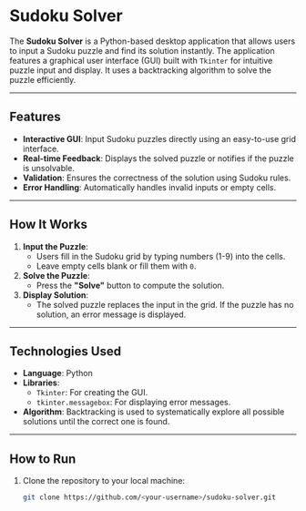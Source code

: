 # Sudoku Solver

The **Sudoku Solver** is a Python-based desktop application that allows users to input a Sudoku puzzle and find its solution instantly. The application features a graphical user interface (GUI) built with `Tkinter` for intuitive puzzle input and display. It uses a backtracking algorithm to solve the puzzle efficiently.

---

## Features

- **Interactive GUI**: Input Sudoku puzzles directly using an easy-to-use grid interface.
- **Real-time Feedback**: Displays the solved puzzle or notifies if the puzzle is unsolvable.
- **Validation**: Ensures the correctness of the solution using Sudoku rules.
- **Error Handling**: Automatically handles invalid inputs or empty cells.

---

## How It Works

1. **Input the Puzzle**:
   - Users fill in the Sudoku grid by typing numbers (1-9) into the cells.
   - Leave empty cells blank or fill them with `0`.
2. **Solve the Puzzle**:
   - Press the **"Solve"** button to compute the solution.
3. **Display Solution**:
   - The solved puzzle replaces the input in the grid. If the puzzle has no solution, an error message is displayed.

---

## Technologies Used

- **Language**: Python
- **Libraries**:
  - `Tkinter`: For creating the GUI.
  - `tkinter.messagebox`: For displaying error messages.
- **Algorithm**: Backtracking is used to systematically explore all possible solutions until the correct one is found.

---

## How to Run

1. Clone the repository to your local machine:
   ```bash
   git clone https://github.com/<your-username>/sudoku-solver.git
